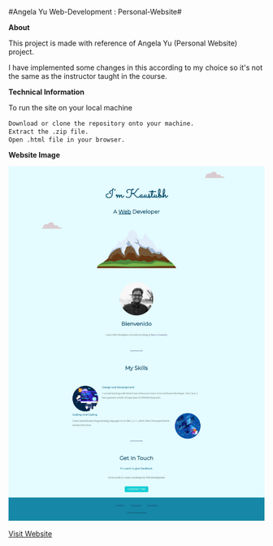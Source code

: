 #Angela Yu Web-Development : Personal-Website#

**About**

This project is made with reference of Angela Yu (Personal Website) project.

I have implemented some changes in this according to my choice so it's not the same as the instructor taught in the course.


**Technical Information**

To run the site on your local machine

    Download or clone the repository onto your machine.
    Extract the .zip file.
    Open .html file in your browser.
    
    


**Website Image**

![](images/Picture.png)




[Visit Website](http://kumarkaustubh.host20.uk/)
